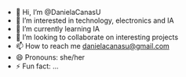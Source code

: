 - 👋 Hi, I’m @DanielaCanasU
- 👀 I’m interested in technology, electronics and IA
- 🌱 I’m currently learning IA
- 💞️ I’m looking to collaborate on interesting projects
- 📫 How to reach me danielacanasu@gmail.com
- 😄 Pronouns: she/her
- ⚡ Fun fact: ...

<!---
DanielaCanasU/DanielaCanasU is a ✨ special ✨ repository because its `README.md` (this file) appears on your GitHub profile.
You can click the Preview link to take a look at your changes.
--->
